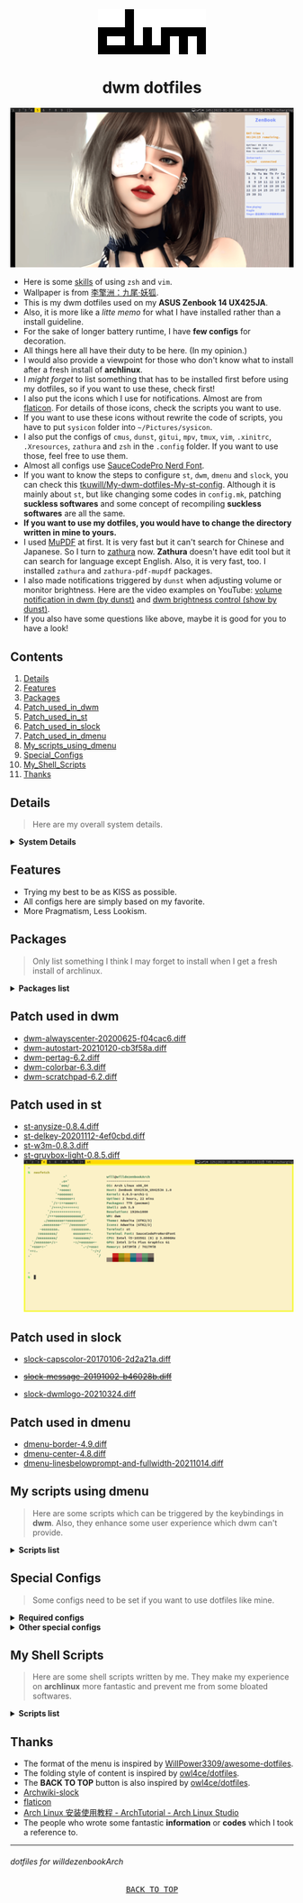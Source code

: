 <div align="center">
	<img src="/screenshots/dwm.png">
</div>

<div align="center">
	<h1>dwm dotfiles</h1>
</div>

![](/screenshots/mydwm.png)

- Here is some [skills][] of using `zsh` and `vim`.
- Wallpaper is from [李擎洲：九尾·妖狐][].
- This is my dwm dotfiles used on my **ASUS Zenbook 14 UX425JA**. 
- Also, it is more like a *litte memo* for what I have installed rather than a install guideline.
- For the sake of longer battery runtime, I have **few configs** for decoration.
- All things here all have their duty to be here. (In my opinion.)
- I would also provide a viewpoint for those who don't know what to install after a fresh install of **archlinux**.
- I *might forget* to list something that has to be installed first before using my dotfiles, so if you want to use these, check first!
- I also put the icons which I use for notifications. Almost are from [flaticon][]. For details of those icons, check the scripts you want to use.   
- If you want to use these icons without rewrite the code of scripts, you have to put `sysicon` folder into `~/Pictures/sysicon`.
- I also put the configs of `cmus`, `dunst`, `gitui`, `mpv`, `tmux`, `vim`, `.xinitrc`, `.Xresources`, `zathura` and `zsh` in the `.config` folder. If you want to use those, feel free to use them.
- Almost all configs use [SauceCodePro Nerd Font][].
- If you want to know the steps to configure `st`, `dwm`, `dmenu` and `slock`, you can check this [tkuwill/My-dwm-dotfiles-My-st-config][]. Although it is mainly about `st`, but like changing some codes in `config.mk`, patching **suckless softwares** and some concept of recompiling **suckless softwares** are all the same.
- **If you want to use my dotfiles, you would have to change the directory written in mine to yours.**
- I used [MuPDF][] at first. It is very fast but it can't search for Chinese and Japanese. So I turn to [zathura][] now. **Zathura** doesn't have edit tool but it can search for language except English. Also, it is very fast, too. I installed `zathura` and `zathura-pdf-mupdf` packages.
- I also made notifications triggered by `dunst` when adjusting volume or monitor brightness. Here are the video examples on YouTube: [volume notification in dwm (by dunst)][] and [dwm brightness control (show by dunst)][]. 
- If you also have some questions like above, maybe it is good for you to have a look!

[skills]: https://github.com/tkuwill/willdezenbookArch_dotfiles/blob/master/memo/Skills.md
[李擎洲：九尾·妖狐]: https://www.bilibili.com/video/BV1iN4y1F7pm/
[flaticon]: https://www.flaticon.com/
[SauceCodePro Nerd Font]: https://github.com/ryanoasis/nerd-fonts/tree/master/patched-fonts/SourceCodePro/Regular/complete
[tkuwill/My-dwm-dotfiles-My-st-config]: https://github.com/tkuwill/My-dwm-dotfiles-My-st-config
[MuPDF]: https://mupdf.com/
[zathura]: https://pwmt.org/projects/zathura/
[volume notification in dwm (by dunst)]: https://www.youtube.com/watch?v=WoZNyea_gRI
[dwm brightness control (show by dunst)]: https://www.youtube.com/watch?v=PT7mz31DxSk
## Contents ##
1. [Details](#Details)
2. [Features](#features)
3. [Packages](#Packages)
3. [Patch_used_in_dwm](#Patch_used_in_dwm)
4. [Patch_used_in_st](#Patch_used_in_st)
5. [Patch_used_in_slock](#Patch_used_in_slock)
6. [Patch_used_in_dmenu](#Patch_used_in_dmenu)
7. [My_scripts_using_dmenu](#My_scripts_using_dmenu)
8. [Special_Configs](#Special_Configs)
9. [My_Shell_Scripts](#My_Shell_Scripts)
10. [Thanks](#Thanks)

<a name="Details"></a>
## Details ##
> Here are my overall system details.

<details>
<summary><b>System Details</b></summary>

- **OS**: [archlinux][] --KISS !
- **Shell**: [zsh][] --COOL !
- **WM**: [dwm][] --100/100
- **Terminal**: [st][] --st is **St.**!
- **Terminal multiplexer**: [tmux][] --Efficiency UP !
- **Screen locker**: [slock][] --THE Simplest !
- **Application launcher**: [dmenu][] --Suckless !
- **Notification**: [Dunst][] --Won't miss from best friend !
- **Video player**: [mpv][] --Along with hwdec.
- **Music player**: [cmus][] --Super Lightweight !
- **Email client**: [Thunderbird][] --My love !
- **Clipboard**: [CopyQ][] --My Favorite !
- **Tui for git**: [lazygit][] --Convenient !
- **Screenshot tool**: [Flameshot][] --Awesome !
- **Archiving and compression**: [unarchiver][] --Easy to use !
- **Pdf viewer**: [zathura][] --Blazing fast & Support Japanese search !
- **Image viewer**: [ristretto][] --Simple & Smells good !
- **File manager**: [Thunar][] --Clean and intuitive !
- **Cursor theme**: [xcursor-comix][] --CUTE !
- **System monitor**: [conky][] --Highly customizable !

[archlinux]: https://archlinux.org/
[zsh]: https://www.zsh.org/
[dwm]: https://dwm.suckless.org/
[st]: https://st.suckless.org/
[tmux]: https://github.com/tmux/tmux/wiki
[slock]: https://tools.suckless.org/slock/
[dmenu]: https://tools.suckless.org/dmenu/
[Dunst]: https://github.com/dunst-project/dunst
[mpv]: https://mpv.io/
[cmus]: https://cmus.github.io/
[Thunderbird]: https://www.mozilla.org/thunderbird/
[CopyQ]: https://github.com/hluk/CopyQ
[lazygit]: https://github.com/jesseduffield/lazygit
[Flameshot]: https://flameshot.org/
[unarchiver]: https://archlinux.org/packages/community/x86_64/unarchiver/
[zathura]: https://pwmt.org/projects/zathura/
[ristretto]: https://docs.xfce.org/apps/ristretto/start
[Thunar]: https://docs.xfce.org/xfce/thunar/start
[xcursor-comix]: https://archlinux.org/packages/community/any/xcursor-comix/
[conky]: https://github.com/brndnmtthws/conky

</details>

<a name="features"></a>
## Features ##
- Trying my best to be as KISS as possible.
- All configs here are simply based on my favorite. 
- More Pragmatism, Less Lookism. 


<a name="Packages"></a>
## Packages ##
> Only list something I think I may forget to install when I get a fresh install of archlinux.

<details>
<summary><b>Packages list</b></summary>

- `pacman-contrib`: Contributed scripts and tools for pacman systems. (its command:`pacdiff`)
- `polkit-gnome`: A polkit authentication agent for GNOME package, especially for `gparted`.
- ~~`xfce4-power-manager`: I use this to control display brightness, which can let your brightness keys of your laptop work perfectly without complex config for binding keys for `xbacklight` or something similar. Also, it can let you manage suspend behavior on your laptop easily.~~
- `tlp`: [TLP](https://linrunner.de/tlp/index.html) - Optimize Linux Laptop Battery Life.
- `upower`: I use this in one of my scripts to record the **charge-cycles** and **capacity** of my laptop's **battery**.
- `acpi`: I use in the script of my dwm top bar to show the charging status and the script triggered by dmenu to show remaining time.
- `bat`: Cat clone with syntax highlighting and git integration.
- `tree`: A directory listing program displaying a depth indented list of files.
- `thunar`: I also have installed `thunar-volman`, `gvfs`, `tumbler` and `thunar-media-tags-plugin`.
- `w3m`: A browser in terminal, also can act as a pager.
- `htop`: More useful than top, but not too bloated. ~~(Yes, I am TALKING about you --btop)~~
- `xclip`: Command line interface to the X11 clipboard. If you want to copy st's output, you have to install it.
- `seahorse`: You can manage the contents of `gnome-keyring` using `seahorse`.
- `fcitx5`: An input method framework. Also installed: 
    - `fcitx5-anthy` (for Japanese) 
    - `fcitx5-mozc` (for Japanese) 
    - `fcitx5-chewing` (for Chinese)
    - `fcitx5-chinese-addons` (for Chinese) 
    - `fcitx5-configtool` (GUI config tool)  
    - `fcitx5-lua`
- `p7zip`, `unrar`, `unzip`, `zip`: For the support of the formats. Installed with `unarchiver`.
- `intel-media-driver` or `libva-intel-driver`: For hwdec of mpv.
- `intel_gpu_top`: To check if your intel gpu can do hardware acceleration properly.
- `mpv-mpris`: Can let you control mpv via `playerctl`.
    - If you use **archlinux**, now (2022/08/12) install `mpv` and `mpv-mpris` of community version, which work smoothly for me.
- `yt-dlp`: For watching live-streaming on `mpv`.
- `streamlink`: For watching live-streaming with some special config.
- `libmad`, `faad2`, `libao`, `libmpcdec`: Optional Deps of `cmus`.
- `ntfs-3g`: NTFS-3G is an open source implementation of Microsoft NTFS that includes read and write support.
- `ttf-symbola`: (From AUR) A font for symbol blocks of the Unicode Standard (TTF). If you don't install this, `st` would fail when opening a document with some symbol blocks.
- `terminus-font`: For **bigger** fonts which can be used in `tty`.

</details>

<a name="Patch_used_in_dwm"></a>
## Patch used in dwm ##
- [dwm-alwayscenter-20200625-f04cac6.diff](https://dwm.suckless.org/patches/alwayscenter/dwm-alwayscenter-20200625-f04cac6.diff)
- [dwm-autostart-20210120-cb3f58a.diff](https://dwm.suckless.org/patches/autostart/dwm-autostart-20210120-cb3f58a.diff)
- [dwm-pertag-6.2.diff](https://dwm.suckless.org/patches/pertag/dwm-pertag-6.2.diff)
- [dwm-colorbar-6.3.diff](https://dwm.suckless.org/patches/colorbar/dwm-colorbar-6.3.diff)
- [dwm-scratchpad-6.2.diff](https://dwm.suckless.org/patches/scratchpad/dwm-scratchpad-6.2.diff)
  
<a name="Patch_used_in_st"></a> 
## Patch used in st ##  
- [st-anysize-0.8.4.diff](https://st.suckless.org/patches/anysize/st-anysize-0.8.4.diff)  
- [st-delkey-20201112-4ef0cbd.diff](https://st.suckless.org/patches/delkey/st-delkey-20201112-4ef0cbd.diff)  
- [st-w3m-0.8.3.diff](https://st.suckless.org/patches/w3m/st-w3m-0.8.3.diff)  
- [st-gruvbox-light-0.8.5.diff](https://st.suckless.org/patches/gruvbox/st-gruvbox-light-0.8.5.diff)  
![](/screenshots/st.png)
   
<a name="Patch_used_in_slock"></a>
## Patch used in slock ##
- [slock-capscolor-20170106-2d2a21a.diff](https://tools.suckless.org/slock/patches/capscolor/slock-capscolor-20170106-2d2a21a.diff)  
- ~~[slock-message-20191002-b46028b.diff](https://tools.suckless.org/slock/patches/message/slock-message-20191002-b46028b.diff)~~  
    
- [slock-dwmlogo-20210324.diff](https://tools.suckless.org/slock/patches/dwmlogo/slock-dwmlogo-20210324.diff)  
<a name="Patch_used_in_dmenu"></a>
## Patch used in dmenu ##
- [dmenu-border-4.9.diff](https://tools.suckless.org/dmenu/patches/border/dmenu-border-4.9.diff)                   
- [dmenu-center-4.8.diff](https://tools.suckless.org/dmenu/patches/center/dmenu-center-4.8.diff) 
- [dmenu-linesbelowprompt-and-fullwidth-20211014.diff](https://tools.suckless.org/dmenu/patches/lines-below-prompt/dmenu-linesbelowprompt-and-fullwidth-20211014.diff)                   
    

<a name="My_scripts_using_dmenu"></a>
## My scripts using dmenu ##
> Here are some scripts which can be triggered by the keybindings in **dwm**. Also, they enhance some user experience which dwm can't provide.

<details>
<summary><b>Scripts list</b></summary>

- [calendar.sh](https://github.com/tkuwill/willdezenbookArch_dotfiles/blob/master/.scripts/dmenu/calendar.sh): This script has options for **this month**, **this year** and **next twelve months**, which would show in **urxvt** after selecting the option showed in **dmenu**. Required dependencies: `rxvt-unicode`.

![](/screenshots/calendarsh.png)

![](/screenshots/calendar.png)

- [donotdisturb.sh](https://github.com/tkuwill/willdezenbookArch_dotfiles/blob/master/.scripts/dmenu/donotdisturb.sh): This script has options for **Do not disturb** and **Normal**. Required dependencies: `dunst` and `libnotify`. 

![](/screenshots/donotdisturbsh.png)

![](/screenshots/donotdisturb.png)

- [player.sh](https://github.com/tkuwill/willdezenbookArch_dotfiles/blob/master/.scripts/dmenu/player.sh): This script can let you control media players which support [MPRIS](https://wiki.archlinux.org/title/MPRIS), like `cmus`, `mpv`, etc. Also, it can show what is playing in my `cmus` now. Now it can play the url that you copied from YouTube or Twitch by `mpv`. Required dependencies: `dunst`, `libnotify`, `mpv`, `copyq` and `playerctl`.

![](/screenshots/playersh.png)

![](/screenshots/player.png)

- [powermenu.sh](https://github.com/tkuwill/willdezenbookArch_dotfiles/blob/master/.scripts/dmenu/powermenu.sh): This script can let you lock your laptop's screen, suspend, reboot or shutdown your computer in dmenu rather than type commands in terminal. Required dependencies: `dunst`, `libnotify` and `slock`. Also, due to the characteristic of `slock`, if you want to lock your screen and suspend simultaneously, you would need some special config which I would write down below. 

![](/screenshots/powersh.png)

![](/screenshots/power.png)

> This is slock patched with[slock-message-20191002-b46028b.diff](https://tools.suckless.org/slock/patches/message/slock-message-20191002-b46028b.diff).

![](/screenshots/power2.png)

> This is slock patched with[slock-dwmlogo-20210324.diff](https://tools.suckless.org/slock/patches/dwmlogo/slock-dwmlogo-20210324.diff). With `logosize = 75`.  

![](/screenshots/power3.png)

> This is slock patched with[slock-dwmlogo-20210324.diff](https://tools.suckless.org/slock/patches/dwmlogo/slock-dwmlogo-20210324.diff). With `logosize = 125`.  

- [sysinfo.sh](https://github.com/tkuwill/willdezenbookArch_dotfiles/blob/master/.scripts/dmenu/sysinfo.sh): This script can let you check your systematic information of your computer, like **memory**, **battery remaining** and **temperature of cpu**. Required dependencies: `dunst`, `libnotify`, `acpi` , `networkmanager` and `lm_sensors`. 

![](/screenshots/sysinfosh.png)

![](/screenshots/sysinfo.png)

- [browser.sh](https://github.com/tkuwill/willdezenbookArch_dotfiles/blob/master/.scripts/dmenu/browser.sh): This script can let you open browsers in certain zoom scale by adding `--force-device-scale-factor=n` in the option. `n` can be the zoom scale you want. Config `n` you want in the script at first, then you can open browser in that zoom scale. Can be used with `Edge` and `Chromium`.

![](/screenshots/browserscript.png)

![](/screenshots/browsersh.png)

- [caffeine.sh](https://github.com/tkuwill/willdezenbookArch_dotfiles/blob/master/.scripts/dmenu/caffeine.sh): This script can let you prevent screen from going sleep automatically, like [Caffeine](https://launchpad.net/caffeine) on linux distros or [Amphetamine](https://apps.apple.com/tw/app/amphetamine/id937984704?mt=12) on macOS. Required dependencies: `dunst`, `libnotify` and `xorg-xset`.

![](/screenshots/caffeinescript.png)

![](/screenshots/caffeinesh1.png)

![](/screenshots/caffeinesh2.png)

</details>

<a name="Special_Configs"></a>
## Special Configs ##
> Some configs need to be set if you want to use dotfiles like mine.

<details>
<summary><b>Required configs</b></summary>

- **slock lock on suspend** : You should create the following service which turns off the monitor and locks the screen. Credit from [Archwiki-slock-tips-and-tricks](https://wiki.archlinux.org/title/Slock#Tips_and_tricks).

If your username is `user`, run: 
```sh
EDITOR=vim sudoedit /etc/systemd/system/slock@user.service
```
```sh
[Unit]
Description=Lock X session using slock for user %i
Before=sleep.target

[Service]
User=%i
Environment=DISPLAY=:0
ExecStartPre=/usr/bin/xset dpms force suspend
ExecStart=/usr/bin/slock

[Install]
WantedBy=sleep.target
```
BUT, this is for those who install `slock` from **AUR**. If you compiled `slock` by yourself, you have to create the following service.
```sh
EDITOR=vim sudoedit /etc/systemd/system/slock@user.service
```
```sh
[Unit]
Description=Lock X session using slock for user %i
Before=sleep.target

[Service]
User=%i
Environment=DISPLAY=:0
ExecStartPre=/usr/bin/xset dpms force suspend
ExecStart=/usr/local/bin/slock

[Install]
WantedBy=sleep.target
```
No matter which situation you face, you should all enable the `slock@user.service` systemd unit for it to take effect for the username `user`.
```sh
systemctl enable slock@user.service
```

</details>


<details>
<summary><b>Other special configs</b></summary>

- cursor : See [Cursor themes][]. I set mine by `.Xresources` and `~/.config/gtk-3.0/settings.ini`. For 1920x1080 resolution add the config below.

```sh
.Xresources 

! cursor setting
Xcursor.theme: ComixCursors-Orange
Xcursor.size: 48

Also, add codes below in `~/.xinitrc`.

xrdb -merge ~/.Xresources

---

~/.config/gtk-3.0/settings.ini 

[Settings]
gtk-icon-theme-name = Adwaita
gtk-theme-name = Adwaita
gtk-font-name = Noto Sans CJK TC Medium 12
gtk-cursor-theme-name = ComixCursors-Orange


```

- Browser's scale : See [Chromium][].
- Input method : In order to be able to [input Chinese][] in all programs, add the codes below: 

`EDITOR=vim sudoedit /etc/environment`

```sh 

GTK_IM_MODULE=fcitx
QT_IM_MODULE=fcitx
XMODIFIERS=@im=fcitx
SDL_IM_MODULE=fcitx

```
- Power button action : See [Power management][]. Edit `/etc/systemd/logind.conf`. Uncommented that you want to config in order to make it work.

```sh 
...
#InhibitDelayMaxSec=5
#UserStopDelaySec=10
HandlePowerKey=ignore
HandlePowerKeyLongPress=poweroff
#HandleRebootKey=reboot
...
#RebootKeyIgnoreInhibited=no
HoldoffTimeoutSec=10s
#IdleAction=ignore
...
```
- Grub menu's font setting: See [GRUB background image and bitmap fonts][]. If you would like to use a font you like in `GRUB menu`, you can follow the steps below to make it be a `bitmap font` because the font used in `GRUB menu` must be a `bitmap font`. 

```bash
### sudo grub-mkfont /path/to/the/font/you/want/to/use --size=30 --output=/boot/grub/fonts/fontName.ps2
sudo grub-mkfont /usr/share/fonts/noto-cjk/NotoSerifCJK-Bold.ttc --size=30 --output=/boot/grub/fonts/Notocjk30.ps2
```
If the command `grub-mkfont` doesn't produce any output, you make it. Then edit `/etc/default/grub`.

```bash
sudoedit /etc/default/grub

...
#GRUB_BACKGROUND="/path/to/wallpaper"
#GRUB_THEME="/path/to/gfxtheme"
GRUB_FONT="/boot/grub/fonts/Notocjk30.ps2"
...
```

After editing `/etc/default/grub`, you must **re-generate** `GRUB menu` to apply the change.

```bash
sudo grub-install --target=x86_64-efi --efi-directory=/efi --bootloader-id=GRUB
sudo grub-mkconfig -o /boot/grub/grub.cfg
```

- TTY Font's config: See [tty font][]. Also, the commands `showconsolefont` and `setfont FONTNAME` **MUST be done** in **tty**. You have to install [terminus-font][] at first if you want to use **bigger** fonts in `tty`. 

```bash
sudoedit /etc/vconsole.conf 

FONT=ter-132b
```
Then run the command below:

```bash
sudo mkinitcpio -P
```
Sometimes, you will have to load the graphics driver earlier, see [persistent configuration][] and [Early KMS start][] for more detailed description.

```bash
sudoedit /etc/mkinitcpio.conf
...
MODULES=(i915)
...

```



[Chromium]: https://wiki.archlinux.org/title/chromium#Tab_font_size_is_too_large
[Cursor themes]: https://wiki.archlinux.org/title/Cursor_themes
[input Chinese]: https://archlinuxstudio.github.io/ArchLinuxTutorial/#/rookie/DE&App?id=_11安装输入法
[Power management]: https://wiki.archlinux.org/title/Power_management#ACPI_events
[GRUB background image and bitmap fonts]: https://wiki.archlinux.org/title/GRUB/Tips_and_tricks#Background_image_and_bitmap_fonts
[tty font]: https://wiki.archlinux.org/title/Linux_console#Fonts
[terminus-font]: https://archlinux.org/packages/community/any/terminus-font/
[persistent configuration]: https://wiki.archlinux.org/title/Linux_console#Persistent_configuration
[Early KMS start]: https://wiki.archlinux.org/title/Kernel_mode_setting#Early_KMS_start

</details>

<a name="My_Shell_Scripts"></a>
## My Shell Scripts ##
> Here are some shell scripts written by me. They make my experience on **archlinux** more fantastic and prevent me from some bloated softwares.

<details>
<summary><b>Scripts list</b></summary>

- [batterycycle.sh](https://github.com/tkuwill/willdezenbookArch_dotfiles/blob/master/shellscripts/batterycycle.sh): It can record the battery cycle into batterycycle.log, then show the batterycycle.log with `bat`. Required dependencies: `upower` and `bat`.
- [reminder.sh](https://github.com/tkuwill/willdezenbookArch_dotfiles/blob/master/shellscripts/reminder.sh): This script can read the mins and messages you input, then remind you with the messages you have input after the mins you have input, too. It uses `mpv` to play music as an alarm and shows messages by notification. Required dependencies: `libnotify`, `dunst` and `mpv`.
- [timer.sh](https://github.com/tkuwill/willdezenbookArch_dotfiles/blob/master/shellscripts/timer.sh): This script is very similar to **reminder.sh**. What really makes them different is that **timer.sh** is only a *timer*. Required dependencies: `libnotify`, `dunst` and `mpv`.
- [loveplaylist.sh](https://github.com/tkuwill/willdezenbookArch_dotfiles/blob/master/shellscripts/loveplaylist.sh): This script uses `mpv` to play music from a playlist which is just simply a `XX.m3u` or a `XX.txt`. The playlist `XX.m3u` or `XX.txt` is just a document which is full of urls copied from YouTube. Required dependencies: `mpv` and `yt-dlp`.
- [cmusvol.sh][]: This is a script for adjusting `volume or play mode` in `cmus` triggered by keybinding in my `dwm` config.
- [notificationcenter.sh][]: This is a script for showing all notifications shown before. **Because I use `dunst` not only as notification daemon but also as the indicator of volume and screen backlight, it is recommended that you set up the rules of `dunst` at first. Like the indicator of volume and so on. Set the rules to [ignore][] them.**
- [liveStream.sh][]: This script can let you watch live-stream just by pasting the url and the quality of live in terminal rather than input a long command.

[cmusvol.sh]: https://github.com/tkuwill/willdezenbookArch_dotfiles/blob/master/shellscripts/cmusvol.sh
[notificationcenter.sh]: https://github.com/tkuwill/willdezenbookArch_dotfiles/blob/master/shellscripts/notificationcenter.sh
[ignore]: https://github.com/tkuwill/willdezenbookArch_dotfiles/blob/master/.config/dunst/dunstrc#L436
[liveStream.sh]: https://github.com/tkuwill/willdezenbookArch_dotfiles/blob/master/shellscripts/liveStream.sh

</details>

<a name="Thanks"></a>
## Thanks ##
- The format of the menu is inspired by [WillPower3309/awesome-dotfiles](https://github.com/WillPower3309/awesome-dotfiles).
- The folding style of content is inspired by [owl4ce/dotfiles](https://github.com/owl4ce/dotfiles).
- The **BACK TO TOP** button is also inspired by [owl4ce/dotfiles](https://github.com/owl4ce/dotfiles).
- [Archwiki-slock](https://wiki.archlinux.org/title/Slock#Tips_and_tricks)
- [flaticon](https://www.flaticon.com/)
- [Arch Linux 安装使用教程 - ArchTutorial - Arch Linux Studio](https://archlinuxstudio.github.io/ArchLinuxTutorial/#/)
- The people who wrote some fantastic **information** or **codes** which I took a reference to.  

---

###### dotfiles for willdezenbookArch 

<pre align="center">
<a href="#readme">BACK TO TOP</a>
</pre>
